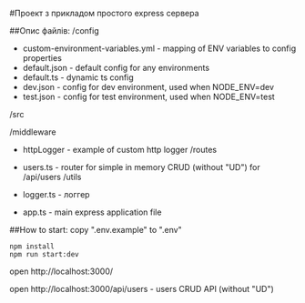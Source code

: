 #Проект з прикладом простого express сервера

##Опис файлів:
/config
* custom-environment-variables.yml - mapping of ENV variables to config properties
* default.json - default config for any environments
* default.ts - dynamic ts config
* dev.json - config for dev environment, used when NODE_ENV=dev
* test.json - config for test environment, used when NODE_ENV=test

/src

  /middleware
  * httpLogger - example of custom http logger
  /routes
  * users.ts - router for simple in memory CRUD (without "UD") for /api/users
  /utils
  * logger.ts - логгер

* app.ts  - main express application file

##How to start:
  copy ".env.example" to ".env"

```
npm install
npm run start:dev
```
open http://localhost:3000/

open http://localhost:3000/api/users - users CRUD API (without "UD")